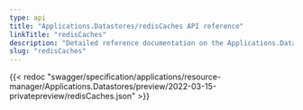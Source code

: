 ```yaml
---
type: api
title: "Applications.Datastores/redisCaches API reference"
linkTitle: "redisCaches"
description: "Detailed reference documentation on the Applications.Datastores/redisCaches API"
slug: "redisCaches"
---
```


{{< redoc "swagger/specification/applications/resource-manager/Applications.Datastores/preview/2022-03-15-privatepreview/redisCaches.json" >}}